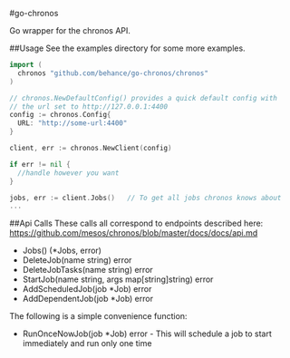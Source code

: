 #go-chronos

Go wrapper for the chronos API.


##Usage
See the examples directory for some more examples.

```go
import (
  chronos "github.com/behance/go-chronos/chronos"
)

// chronos.NewDefaultConfig() provides a quick default config with
// the url set to http://127.0.0.1:4400
config := chronos.Config{
  URL: "http://some-url:4400"
}

client, err := chronos.NewClient(config)

if err != nil {
  //handle however you want
}

jobs, err := client.Jobs()   // To get all jobs chronos knows about
...
```

##Api Calls
These calls all correspond to endpoints described here: https://github.com/mesos/chronos/blob/master/docs/docs/api.md

- Jobs() (*Jobs, error)
- DeleteJob(name string) error
- DeleteJobTasks(name string) error
- StartJob(name string, args map[string]string) error
- AddScheduledJob(job *Job) error
- AddDependentJob(job *Job) error

The following is a simple convenience function:
- RunOnceNowJob(job *Job) error - This will schedule a job to start immediately and run only one time
